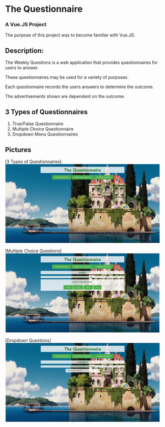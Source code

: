 # The Questionnaire

### A Vue.JS Project

The purpose of this project was to become familiar with Vue.JS.

## Description:

The Weekly Questions is a web application that provides questionnaires for users to answer. 

These questionnaires may be used for a variety of purposes. 

Each questionnaire records the users answers to determine the outcome.

The advertisements shown are dependent on the outcome.

## 3 Types of Questionnaires

1. True/False Questionnaire
2. Multiple Choice Questionnaire 
3. Dropdown Menu Questionnaires

## Pictures
[3 Types of Questionnaires]
<img src="/documents/three.gif">

[Multiple Choice Questions]
<img src="/documents/mc.gif">

[Dropdown Questions]
<img src="/documents/dd.gif"/>
